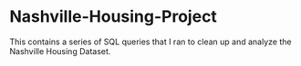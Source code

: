 # Nashville-Housing-Project

This contains a series of SQL queries that I ran to clean up and analyze the Nashville Housing Dataset.
